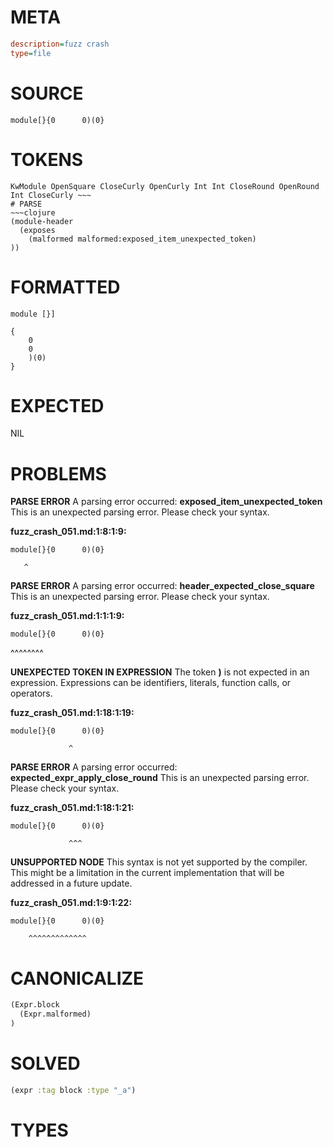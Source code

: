 # META
~~~ini
description=fuzz crash
type=file
~~~
# SOURCE
~~~roc
module[}{0      0)(0}
~~~
# TOKENS
~~~text
KwModule OpenSquare CloseCurly OpenCurly Int Int CloseRound OpenRound Int CloseCurly ~~~
# PARSE
~~~clojure
(module-header
  (exposes
    (malformed malformed:exposed_item_unexpected_token)
))
~~~
# FORMATTED
~~~roc
module [}]

{
	0
	0
	)(0)
}
~~~
# EXPECTED
NIL
# PROBLEMS
**PARSE ERROR**
A parsing error occurred: **exposed_item_unexpected_token**
This is an unexpected parsing error. Please check your syntax.

**fuzz_crash_051.md:1:8:1:9:**
```roc
module[}{0      0)(0}
```
       ^


**PARSE ERROR**
A parsing error occurred: **header_expected_close_square**
This is an unexpected parsing error. Please check your syntax.

**fuzz_crash_051.md:1:1:1:9:**
```roc
module[}{0      0)(0}
```
^^^^^^^^


**UNEXPECTED TOKEN IN EXPRESSION**
The token **)** is not expected in an expression.
Expressions can be identifiers, literals, function calls, or operators.

**fuzz_crash_051.md:1:18:1:19:**
```roc
module[}{0      0)(0}
```
                 ^


**PARSE ERROR**
A parsing error occurred: **expected_expr_apply_close_round**
This is an unexpected parsing error. Please check your syntax.

**fuzz_crash_051.md:1:18:1:21:**
```roc
module[}{0      0)(0}
```
                 ^^^


**UNSUPPORTED NODE**
This syntax is not yet supported by the compiler.
This might be a limitation in the current implementation that will be addressed in a future update.

**fuzz_crash_051.md:1:9:1:22:**
```roc
module[}{0      0)(0}
```
        ^^^^^^^^^^^^^


# CANONICALIZE
~~~clojure
(Expr.block
  (Expr.malformed)
)
~~~
# SOLVED
~~~clojure
(expr :tag block :type "_a")
~~~
# TYPES
~~~roc
~~~
